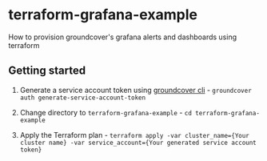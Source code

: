 # terraform-grafana-example
How to provision groundcover's grafana alerts and dashboards using terraform

## Getting started

1. Generate a service account token using [groundcover cli](https://github.com/groundcover-com/cli) - ```groundcover auth generate-service-account-token```

2. Change directory to `terraform-grafana-example` - ```cd terraform-grafana-example```

3. Apply the Terraform plan - ```terraform apply -var cluster_name={Your cluster name} -var service_account={Your generated service account token}```

